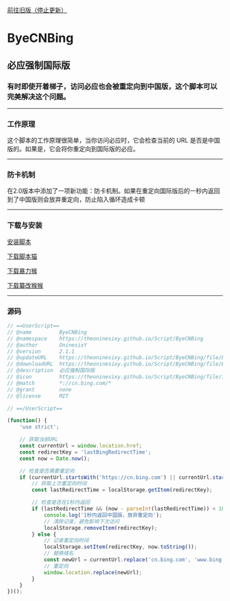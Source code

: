 [前往旧版（停止更新）](https://theoninesixy.github.io/Script/ByeCNBing/old)

# ByeCNBing
## 必应强制国际版
### 有时即使开着梯子，访问必应也会被重定向到中国版，这个脚本可以完美解决这个问题。

---

### 工作原理
这个脚本的工作原理很简单，当你访问必应时，它会检查当前的 URL 是否是中国版的。如果是，它会将你重定向到国际版的必应。

---

### 防卡机制
在2.0版本中添加了一项新功能：防卡机制。如果在重定向国际版后的一秒内返回到了中国版则会放弃重定向，防止陷入循环造成卡顿

---

### 下载与安装
[安装脚本](https://theoninesixy.github.io/Script/ByeCNBing/file/ByeCNBing.user.js)

[下载脚本猫](https://docs.scriptcat.org)

[下载暴力猴](https://violentmonkey.github.io/)

[下载纂改猴猴](https://www.tampermonkey.net/)

---

### 源码
~~~JavaScript
// ==UserScript==
// @name         ByeCNBing
// @namespace    https://theoninesixy.github.io/Script/ByeCNBing
// @author       OninesixY
// @version      2.1.1
// @updateURL    https://theoninesixy.github.io/Script/ByeCNBing/file/ByeCNBing.user.js
// @downloadURL  https://theoninesixy.github.io/Script/ByeCNBing/file/ByeCNBing.user.js
// @description  必应强制国际版
// @icon         https://theoninesixy.github.io/Script/ByeCNBing/file/icon.svg
// @match        *://cn.bing.com/*
// @grant        none
// @license      MIT

// ==/UserScript==

(function() {
    'use strict';

    // 获取当前URL
    const currentUrl = window.location.href;
    const redirectKey = 'lastBingRedirectTime';
    const now = Date.now();

    // 检查是否需要重定向
    if (currentUrl.startsWith('https://cn.bing.com') || currentUrl.startsWith('http://cn.bing.com')) {
        // 获取上次重定向时间
        const lastRedirectTime = localStorage.getItem(redirectKey);

        // 检查是否在1秒内返回
        if (lastRedirectTime && (now - parseInt(lastRedirectTime)) < 1000) {
            console.log('1秒内返回中国版，放弃重定向');
            // 清除记录，避免影响下次访问
            localStorage.removeItem(redirectKey);
        } else {
            // 记录重定向时间
            localStorage.setItem(redirectKey, now.toString());
            // 替换域名
            const newUrl = currentUrl.replace('cn.bing.com', 'www.bing.com');
            // 重定向
            window.location.replace(newUrl);
        }
    }
})();

~~~